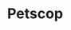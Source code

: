 ---
title: Petscop
crosslinks:
- youtubefactsbot
- creepygaming
- anti_gif_bot
- u_imguralbumbot
- john_yukis_bots
- livven
- ARG
- tmsbmeta
- fivenightsatfreddys
- tipofmyjoystick
- MassdropBot
- LearnWithMeSub
- PetscopREVEAL
- retrogaming
- autourbanbot
- The_Donald
- HalfLife
- UnexpectedHomestuck
- alotabot
- circlebroke2
---